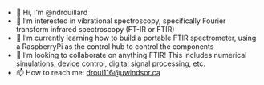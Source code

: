 - 👋 Hi, I’m @ndrouillard
- 👀 I’m interested in vibrational spectroscopy, specifically Fourier transform infrared spectroscopy (FT-IR or FTIR)
- 🌱 I’m currently learning how to build a portable FTIR spectrometer, using a RaspberryPi as the control hub to control the components
- 💞️ I’m looking to collaborate on anything FTIR! This includes numerical simulations, device control, digital signal processing, etc.
- 📫 How to reach me: droui116@uwindsor.ca

<!---
ndrouillard/ndrouillard is a ✨ special ✨ repository because its `README.md` (this file) appears on your GitHub profile.
You can click the Preview link to take a look at your changes.
--->

